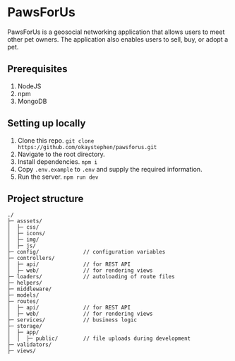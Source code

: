 # PawsForUs

PawsForUs is a geosocial networking application that allows users to meet other pet owners. The application also enables users to sell, buy, or adopt a pet.

## Prerequisites

1. NodeJS
1. npm
1. MongoDB

## Setting up locally

1. Clone this repo. `git clone https://github.com/okaystephen/pawsforus.git`
1. Navigate to the root directory.
1. Install dependencies. `npm i`
1. Copy `.env.example` to `.env` and supply the required information.
1. Run the server. `npm run dev`

## Project structure

```
./
├─ asssets/
│  ├─ css/
│  ├─ icons/
│  ├─ img/
│  ├─ js/
├─ config/              // configuration variables
├─ controllers/
│  ├─ api/              // for REST API
│  ├─ web/              // for rendering views
├─ loaders/             // autoloading of route files
├─ helpers/
├─ middleware/
├─ models/
├─ routes/
│  ├─ api/              // for REST API
│  ├─ web/              // for rendering views
├─ services/            // business logic
├─ storage/
│  ├─ app/
│  │  ├─ public/        // file uploads during development
├─ validators/
├─ views/

```
